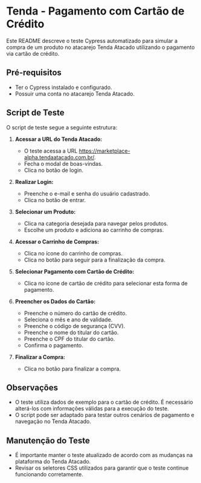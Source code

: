 # Tenda - Pagamento com Cartão de Crédito

Este README descreve o teste Cypress automatizado para simular a compra de um produto no atacarejo Tenda Atacado utilizando o pagamento via cartão de crédito.

## Pré-requisitos

* Ter o Cypress instalado e configurado.
* Possuir uma conta no atacarejo Tenda Atacado.

## Script de Teste

O script de teste segue a seguinte estrutura:

1. **Acessar a URL do Tenda Atacado:**
   - O teste acessa a URL https://marketplace-alpha.tendaatacado.com.br/.
   - Fecha o modal de boas-vindas.
   - Clica no botão de login.

2. **Realizar Login:**
   - Preenche o e-mail e senha do usuário cadastrado.
   - Clica no botão de entrar.

3. **Selecionar um Produto:**
   - Clica na categoria desejada para navegar pelos produtos.
   - Escolhe um produto e adiciona ao carrinho de compras.

4. **Acessar o Carrinho de Compras:**
   - Clica no ícone do carrinho de compras.
   - Clica no botão para seguir para a finalização da compra.

5. **Selecionar Pagamento com Cartão de Crédito:**
   - Clica no ícone de cartão de crédito para selecionar esta forma de pagamento.

6. **Preencher os Dados do Cartão:**
   - Preenche o número do cartão de crédito.
   - Seleciona o mês e ano de validade.
   - Preenche o código de segurança (CVV).
   - Preenche o nome do titular do cartão.
   - Preenche o CPF do titular do cartão.
   - Confirma o pagamento.

7. **Finalizar a Compra:**
   - Clica no botão para finalizar a compra.


## Observações

* O teste utiliza dados de exemplo para o cartão de crédito. É necessário alterá-los com informações válidas para a execução do teste.
* O script pode ser adaptado para testar outros cenários de pagamento e navegação no Tenda Atacado.

## Manutenção do Teste

* É importante manter o teste atualizado de acordo com as mudanças na plataforma do Tenda Atacado.
* Revisar os seletores CSS utilizados para garantir que o teste continue funcionando corretamente.
